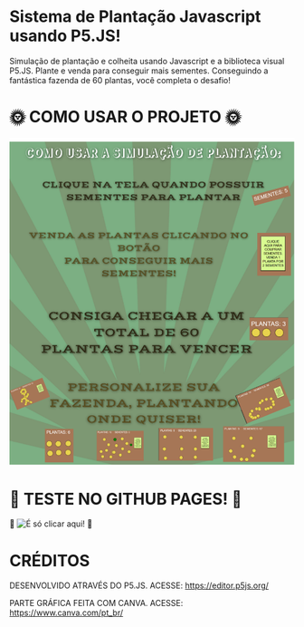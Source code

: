 # Sistema de Plantação Javascript usando P5.JS!
Simulação de plantação e colheita usando Javascript e a biblioteca visual P5.JS.
Plante e venda para conseguir mais sementes.
Conseguindo a fantástica fazenda de 60 plantas, você completa o desafio!

# 🌞 COMO USAR O PROJETO 🌞
![Como usar](tuto.png)


# 🌾 TESTE NO GITHUB PAGES! 🌾
🍃 ![É só clicar aqui!](https://myoctocat.com/assets/images/base-octocat.svg) 🍃

# CRÉDITOS

DESENVOLVIDO ATRAVÉS DO P5.JS. ACESSE: https://editor.p5js.org/

PARTE GRÁFICA FEITA COM CANVA. ACESSE: https://www.canva.com/pt_br/
